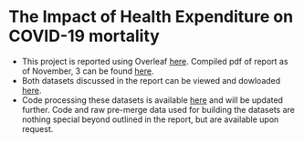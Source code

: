 # The Impact of Health Expenditure on COVID-19 mortality

* This project is reported using Overleaf [here](https://www.overleaf.com/project/616493c9f1a6998755a5aaa2). Compiled pdf of report as of November, 3 can be found [here](https://docs.google.com/viewer?url=https://ddtsvetkova.github.io/che-covid19/report_03.11.pdf).
* Both datasets discussed in the report can be viewed and dowloaded [here](website.html).
* Code processing these datasets is available [here](code.html) and will be updated further. Code and raw pre-merge data used for building the datasets are nothing special beyond outlined in the report, but are available upon request.
